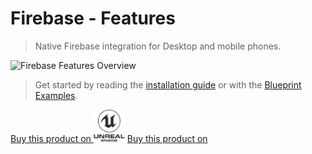 
# Firebase - Features

>  Native Firebase integration for Desktop and mobile phones.

![Firebase Features Overview](https://cdn1.epicgames.com/ue/product/Screenshot/Slide2.PNG-1920x1080-159ca9b10cb2776eb016b999d15a9fc7.jpg)


> Get started by reading the [installation guide](/installation) or with the [Blueprint Examples](/components).

<div class="centered">
  <a class="ue-button" href="">Buy this product on <img width="50px" src="_images/buyueicon.png"/></a>
<a class="gumroad-button" href="https://pandoresmarketplace.gumroad.com/l/FirebaseFeatures?wanted=true">Buy this product on</a>
</div>
